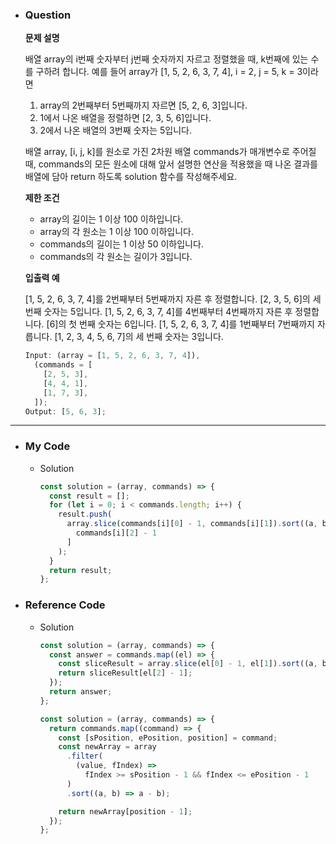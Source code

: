 - ### Question

  **문제 설명**

  배열 array의 i번째 숫자부터 j번째 숫자까지 자르고 정렬했을 때, k번째에 있는 수를 구하려 합니다.
  예를 들어 array가 [1, 5, 2, 6, 3, 7, 4], i = 2, j = 5, k = 3이라면

  1. array의 2번째부터 5번째까지 자르면 [5, 2, 6, 3]입니다.
  2. 1에서 나온 배열을 정렬하면 [2, 3, 5, 6]입니다.
  3. 2에서 나온 배열의 3번째 숫자는 5입니다.

  배열 array, [i, j, k]를 원소로 가진 2차원 배열 commands가 매개변수로 주어질 때, commands의 모든 원소에 대해 앞서 설명한 연산을 적용했을 때 나온 결과를 배열에 담아 return 하도록 solution 함수를 작성해주세요.

  **제한 조건**

  - array의 길이는 1 이상 100 이하입니다.
  - array의 각 원소는 1 이상 100 이하입니다.
  - commands의 길이는 1 이상 50 이하입니다.
  - commands의 각 원소는 길이가 3입니다.

  **입출력 예**

  [1, 5, 2, 6, 3, 7, 4]를 2번째부터 5번째까지 자른 후 정렬합니다. [2, 3, 5, 6]의 세 번째 숫자는 5입니다.
  [1, 5, 2, 6, 3, 7, 4]를 4번째부터 4번째까지 자른 후 정렬합니다. [6]의 첫 번째 숫자는 6입니다.
  [1, 5, 2, 6, 3, 7, 4]를 1번째부터 7번째까지 자릅니다. [1, 2, 3, 4, 5, 6, 7]의 세 번째 숫자는 3입니다.

  ```jsx
  Input: (array = [1, 5, 2, 6, 3, 7, 4]),
    (commands = [
      [2, 5, 3],
      [4, 4, 1],
      [1, 7, 3],
    ]);
  Output: [5, 6, 3];
  ```

---

- ### My Code

  - Solution

    ```jsx
    const solution = (array, commands) => {
      const result = [];
      for (let i = 0; i < commands.length; i++) {
        result.push(
          array.slice(commands[i][0] - 1, commands[i][1]).sort((a, b) => a - b)[
            commands[i][2] - 1
          ]
        );
      }
      return result;
    };
    ```

- ### Reference Code

  - Solution

    ```jsx
    const solution = (array, commands) => {
      const answer = commands.map((el) => {
        const sliceResult = array.slice(el[0] - 1, el[1]).sort((a, b) => a - b);
        return sliceResult[el[2] - 1];
      });
      return answer;
    };
    ```

    ```jsx
    const solution = (array, commands) => {
      return commands.map((command) => {
        const [sPosition, ePosition, position] = command;
        const newArray = array
          .filter(
            (value, fIndex) =>
              fIndex >= sPosition - 1 && fIndex <= ePosition - 1
          )
          .sort((a, b) => a - b);

        return newArray[position - 1];
      });
    };
    ```
